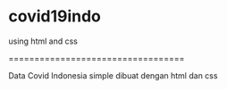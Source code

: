 # covid19indo
using html and css

==================================

Data Covid Indonesia simple
dibuat dengan html dan css

